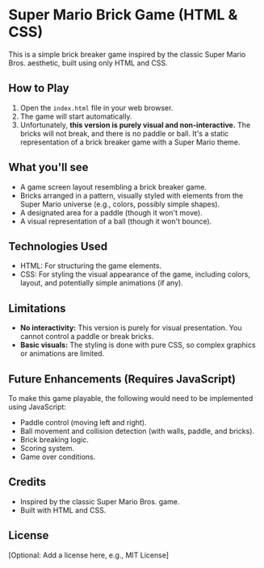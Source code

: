 # Super Mario Brick Game (HTML & CSS)

This is a simple brick breaker game inspired by the classic Super Mario Bros. aesthetic, built using only HTML and CSS.

## How to Play

1.  Open the `index.html` file in your web browser.
2.  The game will start automatically.
3.  Unfortunately, **this version is purely visual and non-interactive.** The bricks will not break, and there is no paddle or ball. It's a static representation of a brick breaker game with a Super Mario theme.

## What you'll see

* A game screen layout resembling a brick breaker game.
* Bricks arranged in a pattern, visually styled with elements from the Super Mario universe (e.g., colors, possibly simple shapes).
* A designated area for a paddle (though it won't move).
* A visual representation of a ball (though it won't bounce).

## Technologies Used

* HTML: For structuring the game elements.
* CSS: For styling the visual appearance of the game, including colors, layout, and potentially simple animations (if any).

## Limitations

* **No interactivity:** This version is purely for visual presentation. You cannot control a paddle or break bricks.
* **Basic visuals:** The styling is done with pure CSS, so complex graphics or animations are limited.

## Future Enhancements (Requires JavaScript)

To make this game playable, the following would need to be implemented using JavaScript:

* Paddle control (moving left and right).
* Ball movement and collision detection (with walls, paddle, and bricks).
* Brick breaking logic.
* Scoring system.
* Game over conditions.

## Credits

* Inspired by the classic Super Mario Bros. game.
* Built with HTML and CSS.

## License

[Optional: Add a license here, e.g., MIT License]
